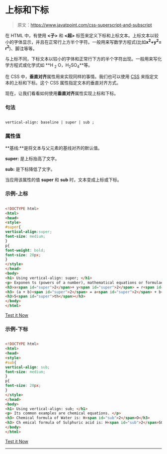 # 上标和下标

> 原文：<https://www.javatpoint.com/css-superscript-and-subscript>

在 HTML 中，有使用 **<子>** 和 **<超>** 标签来定义下标和上标文本。上标文本以较小的字体显示，并且在正常行上方半个字符。一般用来写数学方程式(比如**x<sup>2</sup>+y<sup>2</sup>= r<sup>2</sup>**)、脚注等等。

与上标不同，下标文本以较小的字体和正常行下方的半个字符出现。一般用来写化学方程式或化学式如 **H <sub>2</sub> O，H<sub>2</sub>SO<sub>4</sub>**等。

在 CSS 中，**垂直对齐**属性用来实现同样的事情。我们也可以使用 [CSS](https://www.javatpoint.com/css-tutorial) 来指定文本的上标和下标。这个 CSS 属性指定文本的垂直对齐方式。

现在，让我们看看如何使用**垂直对齐**属性实现上标和下标。

### 句法

```html

vertical-align: baseline | super | sub ;

```

### 属性值

**基线:**是将文本与父元素的基线对齐的默认值。

**super:** 是上标抬高了文字。

**sub:** 是下标降低了文字。

当应用该属性的值 **super** 和 **sub** 时，文本变成上标或下标。

### 示例-上标

```html

<!DOCTYPE html>
<html>
<head>
<style>
#super{
vertical-align:super;
font-size: medium;
}
p{
font-weight: bold;
font-size: 20px;
}
</style>
</head>
<body>
<h1> Using vertical-align: super; </h1>
<p> Exponen ts (powers of a number), mathematical equations or formulae are the common uses of superscripted text. </p>
<h3>x<span id="super">2</span>+ y<span id="super">2</span> = r<span id="super">2</span></h3>
<h3> (a + b)<span id="super">2</span> = a<span id="super">2</span> + b<span id="super">2</span> + 2ab </h3>
<h3>5<span id="super">th</span></h3>
</body>
</html>

```

[Test it Now](https://www.javatpoint.com/oprweb/test.jsp?filename=CSSSuperscriptandSubscript1)

### 示例-下标

```html

<!DOCTYPE html>
<html>
<head>
<style>
#sub{
vertical-align: sub;
font-size: medium;
}
p{
font-size: 20px;
}
</style>
</head>
<body>
<h1> Using vertical-align: sub; </h1>
<p> Its common examples are chemical equations. </p>
<h3> Chemical formula of Water is: H<span id="sub">2</span>O</h3>
<h3> Ch emical formula of Sulphuric acid is: H<span id="sub">2</span>SO<span id="sub">4</span></h3>
</body>
</html>

```

[Test it Now](https://www.javatpoint.com/oprweb/test.jsp?filename=CSSSuperscriptandSubscript2)

* * *